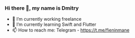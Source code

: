 ### Hi there 👋, my name is Dmitry

- 🔭 I’m currently working freelance
- 🌱 I’m currently learning Swift and Flutter
- 📫 How to reach me: Telegram - https://t.me/fieninmane

